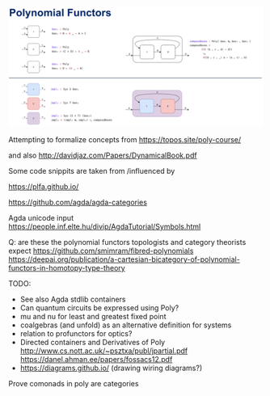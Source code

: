 
![Alt text](./Poly.png "Poly")


Attempting to formalize concepts from https://topos.site/poly-course/

and also http://davidjaz.com/Papers/DynamicalBook.pdf

Some code snippits are taken from /influenced by

https://plfa.github.io/

https://github.com/agda/agda-categories

Agda unicode input
https://people.inf.elte.hu/divip/AgdaTutorial/Symbols.html

Q: are these the polynomial functors topologists and category theorists expect
https://github.com/smimram/fibred-polynomials
https://deepai.org/publication/a-cartesian-bicategory-of-polynomial-functors-in-homotopy-type-theory


TODO:
- See also Agda stdlib containers
- Can quantum circuits be expressed using Poly?
- mu and nu for least and greatest fixed point
- coalgebras (and unfold) as an alternative definition for systems 
- relation to profunctors for optics?
- Directed containers and Derivatives of Poly http://www.cs.nott.ac.uk/~psztxa/publ/jpartial.pdf https://danel.ahman.ee/papers/fossacs12.pdf
- https://diagrams.github.io/ (drawing wiring diagrams?)


Prove comonads in poly are categories
